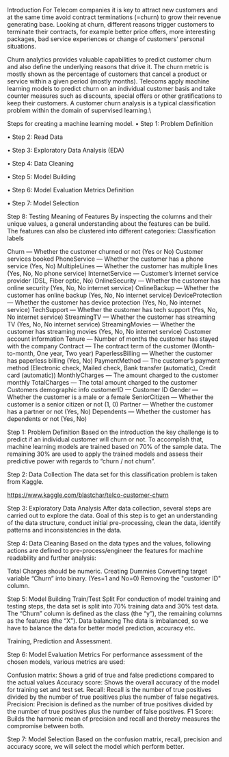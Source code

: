 Introduction
For Telecom companies it is key to attract new customers and at the same time avoid contract terminations (=churn) to grow their revenue generating base. Looking at churn, different reasons trigger customers to terminate their contracts, for example better price offers, more interesting packages, bad service experiences or change of customers’ personal situations.

Churn analytics provides valuable capabilities to predict customer churn and also define the underlying reasons that drive it. The churn metric is mostly shown as the percentage of customers that cancel a product or service within a given period (mostly months). Telecoms apply machine learning models to predict churn on an individual customer basis and take counter measures such as discounts, special offers or other gratifications to keep their customers. A customer churn analysis is a typical classification problem within the domain of supervised learning.\

Steps for creating a machine learning model.
• Step 1: Problem Definition

• Step 2: Read Data

• Step 3: Exploratory Data Analysis (EDA)

• Step 4: Data Cleaning

• Step 5: Model Building

• Step 6: Model Evaluation Metrics Definition

• Step 7: Model Selection

Step 8: Testing
Meaning of Features
By inspecting the columns and their unique values, a general understanding about the features can be build. The features can also be clustered into different categories: Classification labels

Churn — Whether the customer churned or not (Yes or No) Customer services booked PhoneService — Whether the customer has a phone service (Yes, No) MultipleLines — Whether the customer has multiple lines (Yes, No, No phone service) InternetService — Customer’s internet service provider (DSL, Fiber optic, No) OnlineSecurity — Whether the customer has online security (Yes, No, No internet service) OnlineBackup — Whether the customer has online backup (Yes, No, No internet service) DeviceProtection — Whether the customer has device protection (Yes, No, No internet service) TechSupport — Whether the customer has tech support (Yes, No, No internet service) StreamingTV — Whether the customer has streaming TV (Yes, No, No internet service) StreamingMovies — Whether the customer has streaming movies (Yes, No, No internet service) Customer account information Tenure — Number of months the customer has stayed with the company Contract — The contract term of the customer (Month-to-month, One year, Two year) PaperlessBilling — Whether the customer has paperless billing (Yes, No) PaymentMethod — The customer’s payment method (Electronic check, Mailed check, Bank transfer (automatic), Credit card (automatic)) MonthlyCharges — The amount charged to the customer monthly TotalCharges — The total amount charged to the customer Customers demographic info customerID — Customer ID Gender — Whether the customer is a male or a female SeniorCitizen — Whether the customer is a senior citizen or not (1, 0) Partner — Whether the customer has a partner or not (Yes, No) Dependents — Whether the customer has dependents or not (Yes, No)

Step 1: Problem Definition
Based on the introduction the key challenge is to predict if an individual customer will churn or not. To accomplish that, machine learning models are trained based on 70% of the sample data. The remaining 30% are used to apply the trained models and assess their predictive power with regards to “churn / not churn”.

Step 2: Data Collection
The data set for this classification problem is taken from Kaggle.

https://www.kaggle.com/blastchar/telco-customer-churn

Step 3: Exploratory Data Analysis
After data collection, several steps are carried out to explore the data. Goal of this step is to get an understanding of the data structure, conduct initial pre-processing, clean the data, identify patterns and inconsistencies in the data.

Step 4: Data Cleaning
Based on the data types and the values, following actions are defined to pre-process/engineer the features for machine readability and further analysis:

Total Charges should be numeric. Creating Dummies Converting target variable “Churn” into binary. (Yes=1 and No=0) Removing the "customer ID" column.

Step 5: Model Building
Train/Test Split For conduction of model training and testing steps, the data set is split into 70% training data and 30% test data. The “Churn” column is defined as the class (the “y”), the remaining columns as the features (the “X”). Data balancing The data is imbalanced, so we have to balance the data for better model prediction, accuracy etc.

Training, Prediction and Assessment.

Step 6: Model Evaluation Metrics
For performance assessment of the chosen models, various metrics are used:

Confusion matrix: Shows a grid of true and false predictions compared to the actual values Accuracy score: Shows the overall accuracy of the model for training set and test set. Recall: Recall is the number of true positives divided by the number of true positives plus the number of false negatives. Precision: Precision is defined as the number of true positives divided by the number of true positives plus the number of false positives. F1 Score: Builds the harmonic mean of precision and recall and thereby measures the compromise between both.

Step 7: Model Selection
Based on the confusion matrix, recall, precision and accuracy score, we will select the model which perform better.
